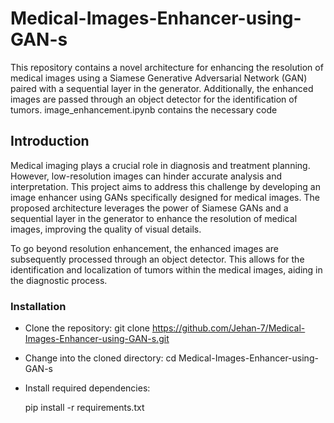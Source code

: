 # Medical-Images-Enhancer-using-GAN-s

This repository contains a novel architecture for enhancing the resolution of medical images using a Siamese Generative Adversarial Network (GAN) paired with a sequential layer in the generator. Additionally, the enhanced images are passed through an object detector for the identification of tumors.
image_enhancement.ipynb contains the necessary code
## Introduction

Medical imaging plays a crucial role in diagnosis and treatment planning. However, low-resolution images can hinder accurate analysis and interpretation. This project aims to address this challenge by developing an image enhancer using GANs specifically designed for medical images. The proposed architecture leverages the power of Siamese GANs and a sequential layer in the generator to enhance the resolution of medical images, improving the quality of visual details.

To go beyond resolution enhancement, the enhanced images are subsequently processed through an object detector. This allows for the identification and localization of tumors within the medical images, aiding in the diagnostic process.

### Installation
  *  Clone the repository:
      git clone https://github.com/Jehan-7/Medical-Images-Enhancer-using-GAN-s.git

  *   Change into the cloned directory:
        cd Medical-Images-Enhancer-using-GAN-s

  *   Install required dependencies:

        pip install -r requirements.txt



